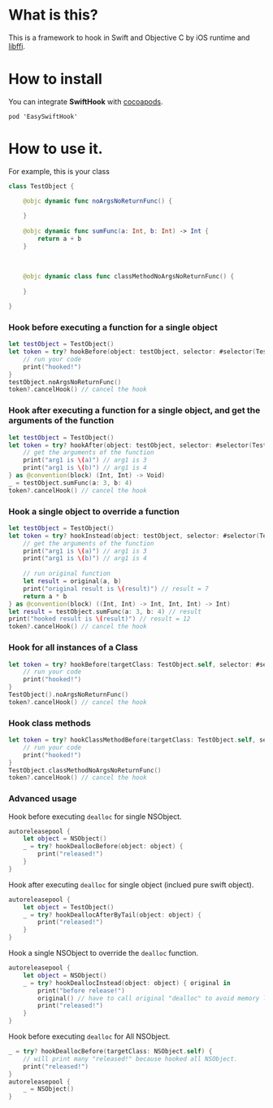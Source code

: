 # What is this?

This is a framework to hook in Swift and Objective C by iOS runtime and [libffi](https://github.com/libffi/libffi).

# How to install

You can integrate **SwiftHook** with [cocoapods](https://cocoapods.org/). 

```
pod 'EasySwiftHook'
```

# How to use it.

For example, this is your class

```swift
class TestObject {

    @objc dynamic func noArgsNoReturnFunc() {
        
    }
    
    @objc dynamic func sumFunc(a: Int, b: Int) -> Int {
        return a + b
    }
    
    
    
    @objc dynamic class func classMethodNoArgsNoReturnFunc() {
        
    }

}

```

### Hook before executing a function for a single object

```swift
let testObject = TestObject()
let token = try? hookBefore(object: testObject, selector: #selector(TestObject.noArgsNoReturnFunc)) {
    // run your code
    print("hooked!")
}
testObject.noArgsNoReturnFunc()
token?.cancelHook() // cancel the hook
```

### Hook after executing a function for a single object, and get the arguments of the function

```swift
let testObject = TestObject()
let token = try? hookAfter(object: testObject, selector: #selector(TestObject.sumFunc(a:b:)), closure: { a, b in
    // get the arguments of the function
    print("arg1 is \(a)") // arg1 is 3
    print("arg1 is \(b)") // arg1 is 4
} as @convention(block) (Int, Int) -> Void)
_ = testObject.sumFunc(a: 3, b: 4)
token?.cancelHook() // cancel the hook
```

### Hook a single object to override a function

```swift
let testObject = TestObject()
let token = try? hookInstead(object: testObject, selector: #selector(TestObject.sumFunc(a:b:)), closure: { original, a, b in
    // get the arguments of the function
    print("arg1 is \(a)") // arg1 is 3
    print("arg1 is \(b)") // arg1 is 4
    
    // run original function
    let result = original(a, b)
    print("original result is \(result)") // result = 7
    return a * b
} as @convention(block) ((Int, Int) -> Int, Int, Int) -> Int)
let result = testObject.sumFunc(a: 3, b: 4) // result
print("hooked result is \(result)") // result = 12
token?.cancelHook() // cancel the hook
```

### Hook for all instances of a Class

```swift
let token = try? hookBefore(targetClass: TestObject.self, selector: #selector(TestObject.noArgsNoReturnFunc)) {
    // run your code
    print("hooked!")
}
TestObject().noArgsNoReturnFunc()
token?.cancelHook() // cancel the hook
```

### Hook class methods

```swift
let token = try? hookClassMethodBefore(targetClass: TestObject.self, selector: #selector(TestObject.classMethodNoArgsNoReturnFunc)) {
    // run your code
    print("hooked!")
}
TestObject.classMethodNoArgsNoReturnFunc()
token?.cancelHook() // cancel the hook
```

### Advanced usage

Hook before executing `dealloc` for single NSObject.

```swift
autoreleasepool {
    let object = NSObject()
    _ = try? hookDeallocBefore(object: object) {
        print("released!")
    }
}
```

Hook after executing `dealloc` for single object (inclued pure swift object).

```swift
autoreleasepool {
    let object = TestObject()
    _ = try? hookDeallocAfterByTail(object: object) {
        print("released!")
    }
}
```

Hook a single NSObject to override the `dealloc` function.

```swift
autoreleasepool {
    let object = NSObject()
    _ = try? hookDeallocInstead(object: object) { original in
        print("before release!")
        original() // have to call original "dealloc" to avoid memory leak!!!
        print("released!")
    }
}
```

Hook before executing `dealloc` for All NSObject.

```swift
_ = try? hookDeallocBefore(targetClass: NSObject.self) {
    // will print many "released!" because hooked all NSObject.
    print("released!")
}
autoreleasepool {
    _ = NSObject()
}
```

